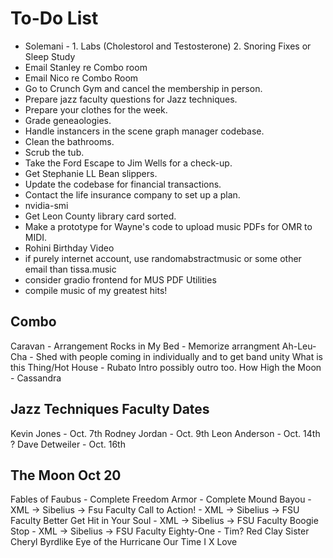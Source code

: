 # To-Do List
 - Solemani - 1. Labs (Cholestorol and Testosterone) 2. Snoring Fixes or Sleep Study
 - Email Stanley re Combo room
 - Email Nico re Combo Room
 - Go to Crunch Gym and cancel the membership in person.
 - Prepare jazz faculty questions for Jazz techniques.
 - Prepare your clothes for the week.
 - Grade geneaologies.
 - Handle instancers in the scene graph manager codebase.
 - Clean the bathrooms.
 - Scrub the tub.
 - Take the Ford Escape to Jim Wells for a check-up.
 - Get Stephanie LL Bean slippers.
 - Update the codebase for financial transactions.
 - Contact the life insurance company to set up a plan.
 - nvidia-smi
 - Get Leon County library card sorted.
 - Make a prototype for Wayne's code to upload music PDFs for OMR to MIDI.
 - Rohini Birthday Video
 - if purely internet account, use randomabstractmusic or some other email than tissa.music
 - consider gradio frontend for MUS PDF Utilities
 - compile music of my greatest hits!

## Combo
Caravan - Arrangement
Rocks in My Bed - Memorize arrangment
Ah-Leu-Cha - Shed with people coming in individually and to get band unity
What is this Thing/Hot House - Rubato Intro possibly outro too.
How High the Moon - Cassandra

## Jazz Techniques Faculty Dates
Kevin Jones - Oct. 7th
Rodney Jordan - Oct. 9th
Leon Anderson - Oct. 14th ?
Dave Detweiler - Oct. 16th

## The Moon Oct 20
Fables of Faubus - Complete
Freedom Armor - Complete
Mound Bayou - XML -> Sibelius -> Fsu Faculty
Call to Action! - XML -> Sibelius -> FSU Faculty
Better Get Hit in Your Soul - XML -> Sibelius -> FSU Faculty
Boogie Stop - XML -> Sibelius -> FSU Faculty
Eighty-One - Tim?
Red Clay
Sister Cheryl
Byrdlike
Eye of the Hurricane
Our Time
I X Love
